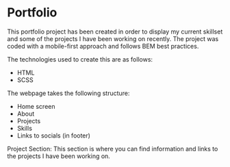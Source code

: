 # Portfolio

This portfolio project has been created in order to display my current skillset and some of the projects I have been working on recently. The project was coded with a mobile-first approach and follows BEM best practices.

The technologies used to create this are as follows:
- HTML
- SCSS

The webpage takes the following structure:
- Home screen
- About
- Projects
- Skills
- Links to socials (in footer)

Project Section:
This section is where you can find information and links to the projects I have been working on.
